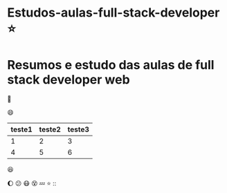 # Estudos-aulas-full-stack-developer :star:
# Resumos e estudo das aulas de full stack developer web

 :vulcan_salute:
 
 
 :smile:

teste1|teste2|teste3
---|---|---
1|2|3
4|5|6







:laughing:

:moon:
:confused:
:mask:
:dizzy_face:
:zzz:
:star:
::
